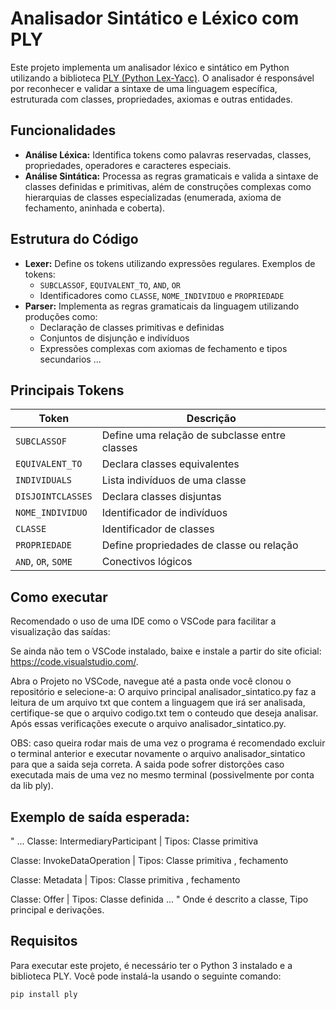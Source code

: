 # Analisador Sintático e Léxico com PLY

Este projeto implementa um analisador léxico e sintático em Python utilizando a biblioteca [PLY (Python Lex-Yacc)](http://www.dabeaz.com/ply/). O analisador é responsável por reconhecer e validar a sintaxe de uma linguagem específica, estruturada com classes, propriedades, axiomas e outras entidades.

## Funcionalidades

- **Análise Léxica:** Identifica tokens como palavras reservadas, classes, propriedades, operadores e caracteres especiais.
- **Análise Sintática:** Processa as regras gramaticais e valida a sintaxe de classes definidas e primitivas, além de construções complexas como hierarquias de classes especializadas (enumerada, axioma de fechamento, aninhada e coberta).

## Estrutura do Código

- **Lexer:** Define os tokens utilizando expressões regulares. Exemplos de tokens:
  - `SUBCLASSOF`, `EQUIVALENT_TO`, `AND`, `OR`
  - Identificadores como `CLASSE`, `NOME_INDIVIDUO` e `PROPRIEDADE`
- **Parser:** Implementa as regras gramaticais da linguagem utilizando produções como:
  - Declaração de classes primitivas e definidas
  - Conjuntos de disjunção e indivíduos
  - Expressões complexas com axiomas de fechamento e tipos secundarios ...

## Principais Tokens

| Token              | Descrição                                                    |
|--------------------|------------------------------------------------------------|
| `SUBCLASSOF`       | Define uma relação de subclasse entre classes                |
| `EQUIVALENT_TO`    | Declara classes equivalentes                                 |
| `INDIVIDUALS`      | Lista indivíduos de uma classe                               |
| `DISJOINTCLASSES`  | Declara classes disjuntas                                    |
| `NOME_INDIVIDUO`   | Identificador de indivíduos                                  |
| `CLASSE`           | Identificador de classes                                    |
| `PROPRIEDADE`      | Define propriedades de classe ou relação                    |
| `AND`, `OR`, `SOME`| Conectivos lógicos                                           |




## Como executar 

Recomendado o uso de uma IDE como o VSCode para facilitar a visualização das saídas:

Se ainda não tem o VSCode instalado, baixe e instale a partir do site oficial: 
https://code.visualstudio.com/.

Abra o Projeto no VSCode, navegue até a pasta onde você clonou o repositório e selecione-a: 
O arquivo principal analisador_sintatico.py faz a leitura de um arquivo txt que contem a linguagem que irá ser analisada,
certifique-se que o arquivo codigo.txt tem o conteudo que deseja analisar. 
Após essas verificações execute o arquivo analisador_sintatico.py.

OBS: caso queira rodar mais de uma vez o programa é recomendado excluir o terminal anterior e executar novamente o arquivo analisador_sintatico para que a saida seja correta.
A saida pode sofrer distorções caso executada mais de uma vez no mesmo terminal (possivelmente por conta da lib ply). 

## Exemplo de saída esperada: 
"
...
Classe: IntermediaryParticipant | Tipos: Classe primitiva

Classe: InvokeDataOperation | Tipos: Classe primitiva , fechamento

Classe: Metadata | Tipos: Classe primitiva , fechamento

Classe: Offer | Tipos: Classe definida
...
"
Onde é descrito a classe, Tipo principal e derivações. 

## Requisitos

Para executar este projeto, é necessário ter o Python 3 instalado e a biblioteca PLY. Você pode instalá-la usando o seguinte comando:

```bash
pip install ply


